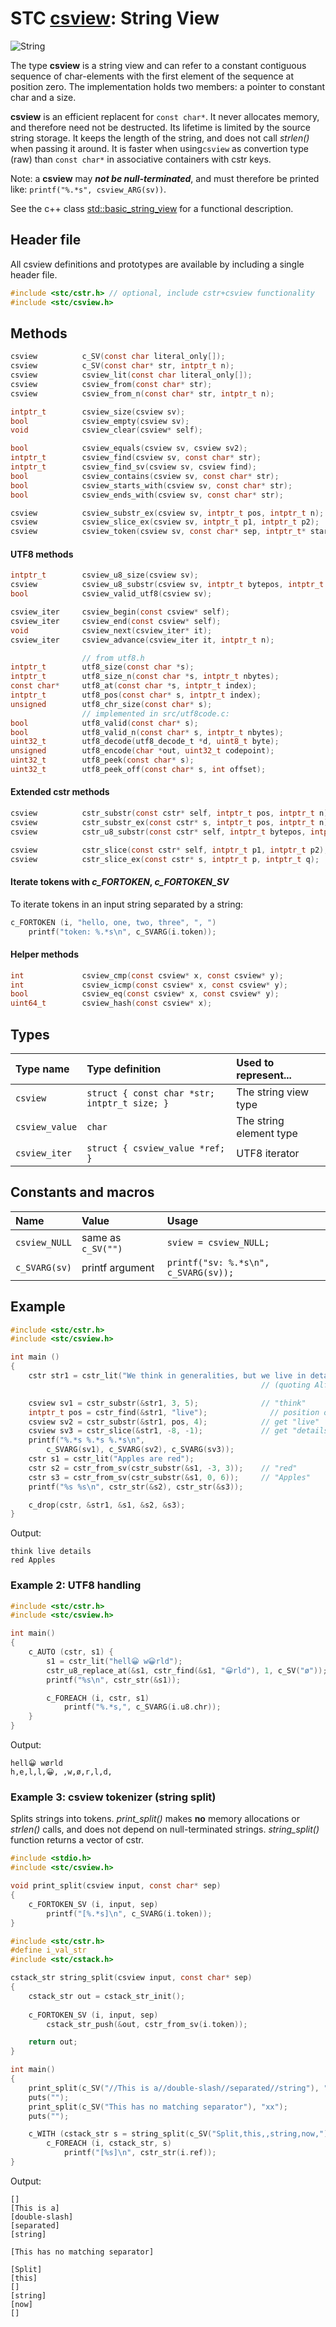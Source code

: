 # STC [csview](../include/stc/csview.h): String View
![String](pics/string.jpg)

The type **csview** is a string view and can refer to a constant contiguous sequence of char-elements with the first
element of the sequence at position zero. The implementation holds two members: a pointer to constant char and a size.

**csview** is an efficient replacent for `const char*`. It never allocates memory, and therefore need not be destructed.
Its lifetime is limited by the source string storage. It keeps the length of the string, and does not call *strlen()*
when passing it around. It is faster when using`csview` as convertion type (raw) than `const char*` in associative
containers with cstr keys.

Note: a **csview** may ***not be null-terminated***, and must therefore be printed like: 
`printf("%.*s", csview_ARG(sv))`.

See the c++ class [std::basic_string_view](https://en.cppreference.com/w/cpp/string/basic_string_view) for a functional
description.

## Header file

All csview definitions and prototypes are available by including a single header file.

```c
#include <stc/cstr.h> // optional, include cstr+csview functionality
#include <stc/csview.h>
```
## Methods

```c
csview          c_SV(const char literal_only[]);                        // construct from literal, no strlen()
csview          c_SV(const char* str, intptr_t n);                      // construct from str and length n
csview          csview_lit(const char literal_only[]);                  // alias for c_SV(lit)
csview          csview_from(const char* str);                           // construct from const char*
csview          csview_from_n(const char* str, intptr_t n);             // alias for c_SV(str, n)

intptr_t        csview_size(csview sv);
bool            csview_empty(csview sv);
void            csview_clear(csview* self);

bool            csview_equals(csview sv, csview sv2);
intptr_t        csview_find(csview sv, const char* str);
intptr_t        csview_find_sv(csview sv, csview find);
bool            csview_contains(csview sv, const char* str);
bool            csview_starts_with(csview sv, const char* str);
bool            csview_ends_with(csview sv, const char* str);

csview          csview_substr_ex(csview sv, intptr_t pos, intptr_t n);  // negative pos count from end
csview          csview_slice_ex(csview sv, intptr_t p1, intptr_t p2);   // negative p1, p2 count from end
csview          csview_token(csview sv, const char* sep, intptr_t* start); // *start > sv.size after last token
```

#### UTF8 methods
```c
intptr_t        csview_u8_size(csview sv);
csview          csview_u8_substr(csview sv, intptr_t bytepos, intptr_t u8len);
bool            csview_valid_utf8(csview sv);                           // requires linking with src/utf8code.c

csview_iter     csview_begin(const csview* self);
csview_iter     csview_end(const csview* self);
void            csview_next(csview_iter* it);                           // utf8 codepoint step, not byte!
csview_iter     csview_advance(csview_iter it, intptr_t n);

                // from utf8.h
intptr_t        utf8_size(const char *s);
intptr_t        utf8_size_n(const char *s, intptr_t nbytes);            // number of UTF8 codepoints within n bytes
const char*     utf8_at(const char *s, intptr_t index);                 // from UTF8 index to char* position
intptr_t        utf8_pos(const char* s, intptr_t index);                // from UTF8 index to byte index position
unsigned        utf8_chr_size(const char* s);                           // UTF8 character size: 1-4
                // implemented in src/utf8code.c:
bool            utf8_valid(const char* s);
bool            utf8_valid_n(const char* s, intptr_t nbytes);
uint32_t        utf8_decode(utf8_decode_t *d, uint8_t byte);            // decode next byte to utf8, return state.
unsigned        utf8_encode(char *out, uint32_t codepoint);             // encode unicode cp into out buffer
uint32_t        utf8_peek(const char* s);                               // codepoint value of character at s
uint32_t        utf8_peek_off(const char* s, int offset);               // codepoint value at utf8 pos (may be negative)
```

#### Extended cstr methods
```c
csview          cstr_substr(const cstr* self, intptr_t pos, intptr_t n);
csview          cstr_substr_ex(const cstr* s, intptr_t pos, intptr_t n); // negative pos count from end
csview          cstr_u8_substr(const cstr* self, intptr_t bytepos, intptr_t u8len);

csview          cstr_slice(const cstr* self, intptr_t p1, intptr_t p2);
csview          cstr_slice_ex(const cstr* s, intptr_t p, intptr_t q);    // negative p or q count from end
```
#### Iterate tokens with *c_FORTOKEN*, *c_FORTOKEN_SV*

To iterate tokens in an input string separated by a string:
```c
c_FORTOKEN (i, "hello, one, two, three", ", ")
    printf("token: %.*s\n", c_SVARG(i.token));
```

#### Helper methods
```c
int             csview_cmp(const csview* x, const csview* y);
int             csview_icmp(const csview* x, const csview* y);
bool            csview_eq(const csview* x, const csview* y);
uint64_t        csview_hash(const csview* x);
```

## Types

| Type name       | Type definition                            | Used to represent...     |
|:----------------|:-------------------------------------------|:-------------------------|
| `csview`        | `struct { const char *str; intptr_t size; }` | The string view type     |
| `csview_value`  | `char`                                     | The string element type  |
| `csview_iter`   | `struct { csview_value *ref; }`            | UTF8 iterator            |

## Constants and macros

| Name           | Value                | Usage                                        |
|:---------------|:---------------------|:---------------------------------------------|
| `csview_NULL`  | same as `c_SV("")`   | `sview = csview_NULL;`                       |
| `c_SVARG(sv)`  | printf argument      | `printf("sv: %.*s\n", c_SVARG(sv));`         |

## Example
```c
#include <stc/cstr.h>
#include <stc/csview.h>

int main ()
{
    cstr str1 = cstr_lit("We think in generalities, but we live in details.");
                                                        // (quoting Alfred N. Whitehead)

    csview sv1 = cstr_substr(&str1, 3, 5);              // "think"
    intptr_t pos = cstr_find(&str1, "live");              // position of "live" in str1
    csview sv2 = cstr_substr(&str1, pos, 4);            // get "live"
    csview sv3 = cstr_slice(&str1, -8, -1);             // get "details"
    printf("%.*s %.*s %.*s\n",
        c_SVARG(sv1), c_SVARG(sv2), c_SVARG(sv3));
    cstr s1 = cstr_lit("Apples are red");
    cstr s2 = cstr_from_sv(cstr_substr(&s1, -3, 3));    // "red"
    cstr s3 = cstr_from_sv(cstr_substr(&s1, 0, 6));     // "Apples"
    printf("%s %s\n", cstr_str(&s2), cstr_str(&s3));

    c_drop(cstr, &str1, &s1, &s2, &s3);
}
```
Output:
```
think live details
red Apples
```

### Example 2: UTF8 handling
```c
#include <stc/cstr.h>
#include <stc/csview.h>

int main()
{
    c_AUTO (cstr, s1) {
        s1 = cstr_lit("hell😀 w😀rld");
        cstr_u8_replace_at(&s1, cstr_find(&s1, "😀rld"), 1, c_SV("ø"));
        printf("%s\n", cstr_str(&s1));

        c_FOREACH (i, cstr, s1)
            printf("%.*s,", c_SVARG(i.u8.chr));
    }
}
```
Output:
```
hell😀 wørld
h,e,l,l,😀, ,w,ø,r,l,d,
```

### Example 3: csview tokenizer (string split)
Splits strings into tokens. *print_split()* makes **no** memory allocations or *strlen()* calls,
and does not depend on null-terminated strings. *string_split()* function returns a vector of cstr.
```c
#include <stdio.h>
#include <stc/csview.h>

void print_split(csview input, const char* sep)
{
    c_FORTOKEN_SV (i, input, sep)
        printf("[%.*s]\n", c_SVARG(i.token));
}

#include <stc/cstr.h>
#define i_val_str
#include <stc/cstack.h>

cstack_str string_split(csview input, const char* sep)
{
    cstack_str out = cstack_str_init();
    
    c_FORTOKEN_SV (i, input, sep)
        cstack_str_push(&out, cstr_from_sv(i.token));

    return out;
}

int main()
{
    print_split(c_SV("//This is a//double-slash//separated//string"), "//");
    puts("");
    print_split(c_SV("This has no matching separator"), "xx");
    puts("");

    c_WITH (cstack_str s = string_split(c_SV("Split,this,,string,now,"), ","), cstack_str_drop(&s))
        c_FOREACH (i, cstack_str, s)
            printf("[%s]\n", cstr_str(i.ref));
}
```
Output:
```
[]
[This is a]
[double-slash]
[separated]
[string]

[This has no matching separator]

[Split]
[this]
[]
[string]
[now]
[]
```
